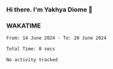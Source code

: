 ### Hi there. I'm Yakhya Diome 👋

### WAKATIME
<!--START_SECTION:waka-->

```txt
From: 14 June 2024 - To: 20 June 2024

Total Time: 0 secs

No activity tracked
```

<!--END_SECTION:waka-->
